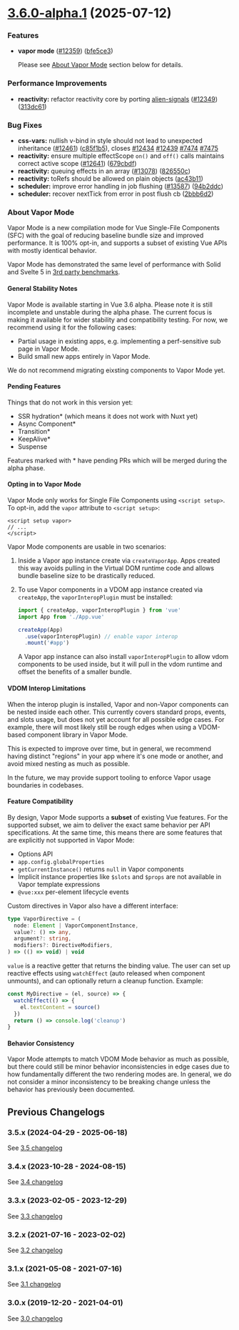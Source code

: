 # [3.6.0-alpha.1](https://github.com/vuejs/core/compare/v3.5.17...v3.6.0-alpha.1) (2025-07-12)

### Features

- **vapor mode** ([#12359](https://github.com/vuejs/core/issues/12359)) ([bfe5ce3](https://github.com/vuejs/core/commit/bfe5ce309c6fc16bb49cca78e141862bc12708ac))

  Please see [About Vapor Mode](#about-vapor-mode) section below for details.

### Performance Improvements

- **reactivity:** refactor reactivity core by porting [alien-signals](https://github.com/stackblitz/alien-signals) ([#12349](https://github.com/vuejs/core/issues/12349)) ([313dc61](https://github.com/vuejs/core/commit/313dc61bef59e6869aaec9b5ea47c0bf9044a3fc))

### Bug Fixes

- **css-vars:** nullish v-bind in style should not lead to unexpected inheritance ([#12461](https://github.com/vuejs/core/issues/12461)) ([c85f1b5](https://github.com/vuejs/core/commit/c85f1b5a132eb8ec25f71b250e25e65a5c20964f)), closes [#12434](https://github.com/vuejs/core/issues/12434) [#12439](https://github.com/vuejs/core/issues/12439) [#7474](https://github.com/vuejs/core/issues/7474) [#7475](https://github.com/vuejs/core/issues/7475)
- **reactivity:** ensure multiple effectScope `on()` and `off()` calls maintains correct active scope ([#12641](https://github.com/vuejs/core/issues/12641)) ([679cbdf](https://github.com/vuejs/core/commit/679cbdf4806cf8c325098f2b579abab60fffb1bb))
- **reactivity:** queuing effects in an array ([#13078](https://github.com/vuejs/core/issues/13078)) ([826550c](https://github.com/vuejs/core/commit/826550cd629c59dd91aeb5abdbe101a483497358))
- **reactivity:** toRefs should be allowed on plain objects ([ac43b11](https://github.com/vuejs/core/commit/ac43b118975b17d7ce7d9e6886f8806af11bee55))
- **scheduler:** improve error handling in job flushing ([#13587](https://github.com/vuejs/core/issues/13587)) ([94b2ddc](https://github.com/vuejs/core/commit/94b2ddc6f97170f4169d9d81b963c6bcaab08be2))
- **scheduler:** recover nextTick from error in post flush cb ([2bbb6d2](https://github.com/vuejs/core/commit/2bbb6d2fc56896e64a32b4421822d12bde2bb6e8))

### About Vapor Mode

Vapor Mode is a new compilation mode for Vue Single-File Components (SFC) with the goal of reducing baseline bundle size and improved performance. It is 100% opt-in, and supports a subset of existing Vue APIs with mostly identical behavior.

Vapor Mode has demonstrated the same level of performance with Solid and Svelte 5 in [3rd party benchmarks](https://github.com/krausest/js-framework-benchmark).

#### General Stability Notes

Vapor Mode is available starting in Vue 3.6 alpha. Please note it is still incomplete and unstable during the alpha phase. The current focus is making it available for wider stability and compatibility testing. For now, we recommend using it for the following cases:

- Partial usage in existing apps, e.g. implementing a perf-sensitive sub page in Vapor Mode.
- Build small new apps entirely in Vapor Mode.

We do not recommend migrating eixsting components to Vapor Mode yet.

#### Pending Features

Things that do not work in this version yet:

- SSR hydration\* (which means it does not work with Nuxt yet)
- Async Component\*
- Transition\*
- KeepAlive\*
- Suspense

Features marked with \* have pending PRs which will be merged during the alpha phase.

#### Opting in to Vapor Mode

Vapor Mode only works for Single File Components using `<script setup>`. To opt-in, add the `vapor` attribute to `<script setup>`:

```vue
<script setup vapor>
// ...
</script>
```

Vapor Mode components are usable in two scenarios:

1. Inside a Vapor app instance create via `createVaporApp`. Apps created this way avoids pulling in the Virtual DOM runtime code and allows bundle baseline size to be drastically reduced.

2. To use Vapor components in a VDOM app instance created via `createApp`, the `vaporInteropPlugin` must be installed:

   ```js
   import { createApp, vaporInteropPlugin } from 'vue'
   import App from './App.vue'

   createApp(App)
     .use(vaporInteropPlugin) // enable vapor interop
     .mount('#app')
   ```

   A Vapor app instance can also install `vaporInteropPlugin` to allow vdom components to be used inside, but it will pull in the vdom runtime and offset the benefits of a smaller bundle.

#### VDOM Interop Limitations

When the interop plugin is installed, Vapor and non-Vapor components can be nested inside each other. This currently covers standard props, events, and slots usage, but does not yet account for all possible edge cases. For example, there will most likely still be rough edges when using a VDOM-based component library in Vapor Mode.

This is expected to improve over time, but in general, we recommend having distinct "regions" in your app where it's one mode or another, and avoid mixed nesting as much as possible.

In the future, we may provide support tooling to enforce Vapor usage boundaries in codebases.

#### Feature Compatibility

By design, Vapor Mode supports a **subset** of existing Vue features. For the supported subset, we aim to deliver the exact same behavior per API specifications. At the same time, this means there are some features that are explicitly not supported in Vapor Mode:

- Options API
- `app.config.globalProperties`
- `getCurrentInstance()` returns `null` in Vapor components
- Implicit instance properties like `$slots` and `$props` are not available in Vapor template expressions
- `@vue:xxx` per-element lifecycle events

Custom directives in Vapor also have a different interface:

```ts
type VaporDirective = (
  node: Element | VaporComponentInstance,
  value?: () => any,
  argument?: string,
  modifiers?: DirectiveModifiers,
) => (() => void) | void
```

`value` is a reactive getter that returns the binding value. The user can set up reactive effects using `watchEffect` (auto released when component unmounts), and can optionally return a cleanup function. Example:

```ts
const MyDirective = (el, source) => {
  watchEffect(() => {
    el.textContent = source()
  })
  return () => console.log('cleanup')
}
```

#### Behavior Consistency

Vapor Mode attempts to match VDOM Mode behavior as much as possible, but there could still be minor behavior inconsistencies in edge cases due to how fundamentally different the two rendering modes are. In general, we do not consider a minor inconsistency to be breaking change unless the behavior has previously been documented.

## Previous Changelogs

### 3.5.x (2024-04-29 - 2025-06-18)

See [3.5 changelog](./changelogs/CHANGELOG-3.5.md)

### 3.4.x (2023-10-28 - 2024-08-15)

See [3.4 changelog](./changelogs/CHANGELOG-3.4.md)

### 3.3.x (2023-02-05 - 2023-12-29)

See [3.3 changelog](./changelogs/CHANGELOG-3.3.md)

### 3.2.x (2021-07-16 - 2023-02-02)

See [3.2 changelog](./changelogs/CHANGELOG-3.2.md)

### 3.1.x (2021-05-08 - 2021-07-16)

See [3.1 changelog](./changelogs/CHANGELOG-3.1.md)

### 3.0.x (2019-12-20 - 2021-04-01)

See [3.0 changelog](./changelogs/CHANGELOG-3.0.md)
